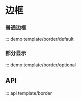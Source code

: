 # 边框

### 普通边框

::: demo template/border/default

### 部分显示

::: demo template/border/optional

## API

::: api template/border
